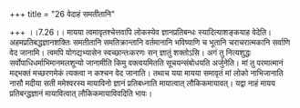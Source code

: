 +++
title = "26 वेदाहं समतीतानि"

+++
।।7.26।। मायया त्वमावृतश्चेत्तवापि लोकस्येव ज्ञानप्रतिबन्धः
स्यादित्याशङ्कयाह वेदेति। अहमप्रतिबद्धज्ञानशक्तिः समतीतानि
समतिक्रान्तानि वर्तमानानि भविष्याणि च भूतानि चराचरात्मकानि सर्वाणि वेद
जानामि। त्वमपि योगद्यभ्यासेन स्वच्छान्तःकरणः सन् ज्ञातुं शक्तोऽसि। अगं
तु नित्यशुद्धः सर्वोपाधिधर्माभिमानमलशून्यो जानामीति किमु वक्त्वयमितति
सूचयन्संबोधयति अर्जुनेति। मां तु परमात्मानं मद्भक्तं मच्छरणमेकं
त्यक्त्वा न कश्चन वेद जानाति। तथाच यया मायया समावृतं मां लोको नाभिजानाति
नासौ मदीया सती ममेश्वरस्य मायाविनो ज्ञानं प्रतिबध्नाति मायात्वात्
लौकिकमायावत्। यद्वा नाहं मायय प्रतिबन्द्धज्ञानं मायावित्वात्
लौकिकमायाविवदिति भावः।

